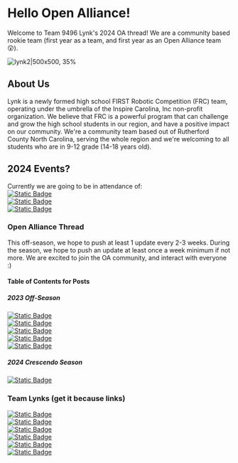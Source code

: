 # Hello Open Alliance!
Welcome to Team 9496 Lynk's 2024 OA thread! We are a community based rookie team (first year as a team, and first year as an Open Alliance team :astonished:).

![lynk2|500x500, 35%](upload://vELTVvsKK5R9iy3RgeX7LkPemzR.png)
## About Us 
Lynk is a newly formed high school FIRST Robotic Competition (FRC) team, operating under the umbrella of the Inspire Carolina, Inc non-profit organization. We believe that FRC is a powerful program that can challenge and grow the high school students in our region, and have a positive impact on our community. We're a community team based out of Rutherford County North Carolina, serving the whole region and we're welcoming to all students who are in 9-12 grade (14-18 years old).


## 2024 Events?
Currently we are going to be in attendance of: <br>
[![Static Badge](https://img.shields.io/badge/Week%201:%20Blacksburg%20District%20Event%202024-na?style=for-the-badge&label=CHS&labelColor=bf5700&color=000000)](https://www.thebluealliance.com/event/2024vabla) <br>
[![Static Badge](https://img.shields.io/badge/Week%203:%20UNC%20Asheville%20District%20Event%202024-na?style=for-the-badge&label=FNC&labelColor=bf5700&color=000000)](https://www.thebluealliance.com/event/2024ncash) <br>
[![Static Badge](https://img.shields.io/badge/Week%204:%20Mecklenburg%20District%20Event%202024-na?style=for-the-badge&label=FNC&labelColor=bf5700&color=000000)](https://www.thebluealliance.com/event/2024ncmec) <br>

### Open Alliance Thread
This off-season, we hope to push at least 1 update every 2-3 weeks. During the season, we hope to push an update at least once a week minimum if not more. We are excited to join the OA community, and interact with everyone :) 

#### Table of Contents for Posts
##### 2023 Off-Season
[![Static Badge](https://img.shields.io/badge/First_Team_Meeting_OffSeason-na?style=for-the-badge&label=10%2F23%2F23&labelColor=bf5700&color=000000)](https://www.chiefdelphi.com/t/frc-9496-lynk-2024-build-thread-open-alliance/441524/3?u=jimmyy) <br>
[![Static Badge](https://img.shields.io/badge/lynk_library_of_knowledge_release-na?style=for-the-badge&label=10%2F29%2F23&labelColor=bf5700&color=000000)](https://www.chiefdelphi.com/t/frc-9496-lynk-2024-build-thread-open-alliance/441524/8?u=jimmyy) <br>
[![Static Badge](https://img.shields.io/badge/Tools,_Glorious_tools!-na?style=for-the-badge&label=11%2F03%2F23&labelColor=bf5700&color=000000)](https://www.chiefdelphi.com/t/frc-9496-lynk-2024-build-thread-open-alliance/441524/10?u=jimmyy) <br>
[![Static Badge](https://img.shields.io/badge/Lynk_Library_of_Knowledge:_2024_Pre–Season_Release-na?style=for-the-badge&label=12%2F18%2F23&labelColor=bf5700&color=000000)](https://www.chiefdelphi.com/t/frc-9496-lynk-2024-build-thread-open-alliance/441524/16?u=jimmyy) <br>
[![Static Badge](https://img.shields.io/badge/one-Preseason_Design_Project-black?style=for-the-badge&label=01%2F03%2F24&labelColor=bf5700)](https://www.chiefdelphi.com/t/frc-9496-lynk-2024-build-thread-open-alliance/441524/17?u=jimmyy) <br>

##### 2024 Crescendo Season
[![Static Badge](https://img.shields.io/badge/stuff-Week_One_Post-black?style=for-the-badge&label=01%2F24%2F24&labelColor=bf5700&color=black)](https://www.chiefdelphi.com/t/frc-9496-lynk-2024-build-thread-open-alliance/441524/19?u=jimmyy) <br>
 

### Team Lynks (get it because links)
[![Static Badge](https://img.shields.io/badge/Team_Website-Lynk?style=for-the-badge&label=Lynk&labelColor=bf5700&color=000000)](https://lynkrobotics.org) <br>
[![Static Badge](https://img.shields.io/badge/Facebook-facebook?style=for-the-badge&logo=facebook&logoColor=000000&labelColor=bf5700&color=000000)](https://www.facebook.com/lynkfrc) <br>
[![Static Badge](https://img.shields.io/badge/Instagram-instagram?style=for-the-badge&logo=instagram&logoColor=000000&labelColor=bf5700&color=000000)](https://www.instagram.com/lynkfrc/) <br>
[![Static Badge](https://img.shields.io/badge/Github-github?style=for-the-badge&logo=github&logoColor=000000&labelColor=bf5700&color=000000)](https://github.com/LynkRobotics) <br>
[![Static Badge](https://img.shields.io/badge/Youtube-youtube?style=for-the-badge&logo=youtube&logoColor=000000&labelColor=bf5700&color=000000)](https://www.youtube.com/@LynkFRC/) <br>
[![Static Badge](https://img.shields.io/badge/Lynk_Library_Of_Knowledge-LLK?style=for-the-badge&label=LLK&labelColor=Bf5700&color=000000)](https://docs.lynkrobotics.org/) <br>
